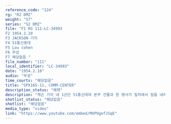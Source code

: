 ```yaml
---
reference_code: "124"
rg: "R2 DMZ"
weight: "57"
series: "S2 DMZ"
file: "F1 RG 111-LC-34993
F2 1954.2.10
F3 JACKSON 기지
F4 51통신중대
F5 Lou cohen
F6 무성 
F7 해당없음 "
file_number: "111"
local_identifier: "LC-34993"
date: "1954.2.10"
audio: "무성"
time_courts: "해당없음"
title: "SPX165-11, COMM-CENTER"
description_status: "해제"
description: "잭슨 기지 내 1군단 51통신대대 본부 건물과 한 병사가 짚차에서 짐을 내리는 장면, 기지 내의 건물 모습, 기지 정문에 보초와 잭슨기지 표지판, 헌병이 교통정리하는 장면, 한국경찰의 보초서는 장면, 잭슨 기지의 작전실과 비행기 정비하는 장면 등으로 구성되어 있다."
shotlist_status: "해당없음"
shotlist: "해당없음"
media_type: "video"
link: "https://www.youtube.com/embed/MXPOgefJSqE"
---
```


